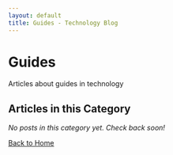 ```yaml
---
layout: default
title: Guides - Technology Blog
---
```


# Guides

Articles about guides in technology

## Articles in this Category

*No posts in this category yet. Check back soon!*


[Back to Home](/)
